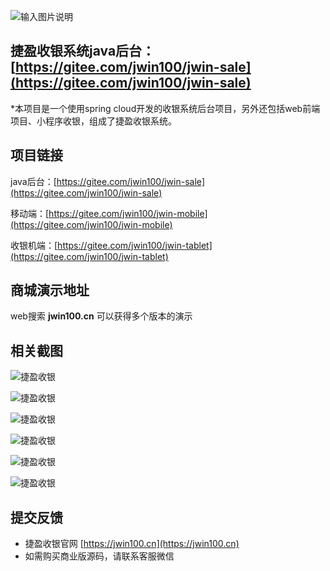 ![输入图片说明](https://picture.jwin100.cn/ant/index-banner.png "捷盈收银系统.png")

## 捷盈收银系统java后台：[https://gitee.com/jwin100/jwin-sale](https://gitee.com/jwin100/jwin-sale)

*本项目是一个使用spring cloud开发的收银系统后台项目，另外还包括web前端项目、小程序收银，组成了捷盈收银系统。

## 项目链接

java后台：[https://gitee.com/jwin100/jwin-sale](https://gitee.com/jwin100/jwin-sale)

移动端：[https://gitee.com/jwin100/jwin-mobile](https://gitee.com/jwin100/jwin-mobile)

收银机端：[https://gitee.com/jwin100/jwin-tablet](https://gitee.com/jwin100/jwin-tablet)

## 商城演示地址

web搜索 **jwin100.cn** 可以获得多个版本的演示

## 相关截图

![捷盈收银](https://picture.jwin100.cn/default/document/jwin01.png "捷盈收银系统.png")

![捷盈收银](https://picture.jwin100.cn/default/document/jwin02.png "捷盈收银系统.png")

![捷盈收银](https://picture.jwin100.cn/default/document/jwin03.png "捷盈收银系统.png")

![捷盈收银](https://picture.jwin100.cn/default/document/jwin04.png "捷盈收银系统.png")

![捷盈收银](https://picture.jwin100.cn/default/document/jwin05.png "捷盈收银系统.png")

![捷盈收银](https://picture.jwin100.cn/default/document/jwin06.png "捷盈收银系统.png")

## 提交反馈

- 捷盈收银官网 [https://jwin100.cn](https://jwin100.cn)
- 如需购买商业版源码，请联系客服微信
